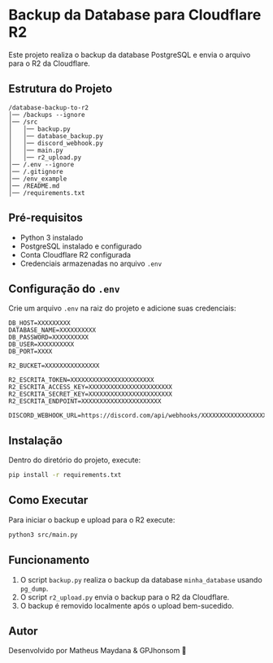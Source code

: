 # Backup da Database para Cloudflare R2

Este projeto realiza o backup da database PostgreSQL e envia o arquivo para o R2 da Cloudflare.

## Estrutura do Projeto
```
/database-backup-to-r2
│── /backups --ignore
│── /src
│   │── backup.py
│   │── database_backup.py
│   │── discord_webhook.py
│   │── main.py
│   │── r2_upload.py
│── /.env --ignore
│── /.gitignore
│── /env_example
│── /README.md
│── /requirements.txt
```

## Pré-requisitos
- Python 3 instalado
- PostgreSQL instalado e configurado
- Conta Cloudflare R2 configurada
- Credenciais armazenadas no arquivo `.env`

## Configuração do `.env`
Crie um arquivo `.env` na raiz do projeto e adicione suas credenciais:
```
DB_HOST=XXXXXXXXX
DATABASE_NAME=XXXXXXXXXX
DB_PASSWORD=XXXXXXXXXX
DB_USER=XXXXXXXXXX
DB_PORT=XXXX

R2_BUCKET=XXXXXXXXXXXXXXX

R2_ESCRITA_TOKEN=XXXXXXXXXXXXXXXXXXXXXXX
R2_ESCRITA_ACCESS_KEY=XXXXXXXXXXXXXXXXXXXXXXX
R2_ESCRITA_SECRET_KEY=XXXXXXXXXXXXXXXXXXXXXXX
R2_ESCRITA_ENDPOINT=XXXXXXXXXXXXXXXXXXXXXX

DISCORD_WEBHOOK_URL=https://discord.com/api/webhooks/XXXXXXXXXXXXXXXXXXXXXXX/YYYYYYYYYYYYYYYYYYYYYYYYYYYYYY
```

## Instalação
Dentro do diretório do projeto, execute:
```sh
pip install -r requirements.txt
```

## Como Executar
Para iniciar o backup e upload para o R2 execute:
```sh
python3 src/main.py
```

## Funcionamento
1. O script `backup.py` realiza o backup da database `minha_database` usando `pg_dump`.
2. O script `r2_upload.py` envia o backup para o R2 da Cloudflare.
3. O backup é removido localmente após o upload bem-sucedido.

## Autor
Desenvolvido por Matheus Maydana & GPJhonsom 🚀
